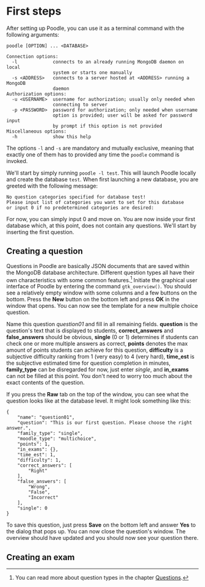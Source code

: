 # First steps

After setting up Poodle, you can use it as a terminal command with the following arguments:

	poodle [OPTION] ... <DATABASE>
	
	Connection options:
	  -l             connects to an already running MongoDB daemon on local
	                 system or starts one manually
	  -s <ADDRESS>   connects to a server hosted at <ADDRESS> running a MongoDB
	                 daemon
	Authorization options:
	  -u <USERNAME>  username for authorization; usually only needed when
	                 connecting to server
	  -p <PASSWORD>  password for authorization; only needed when username
	                 option is provided; user will be asked for password input
					 by prompt if this option is not provided
	Miscellaneous options:
	  -h             show this help
	  
The options `-l` and `-s` are mandatory and mutually exclusive, meaning that
exactly one of them has to provided any time the `poodle` command is invoked.

We'll start by simply running `poodle -l test`. This will launch Poodle locally
and create the database `test`. When first launching a new database, you are
greeted with the following message:

	No question categories specified for database test!
	Please input list of categories you want to set for this database
	or input 0 if no predetermined categories are desired:
	
For now, you can simply input 0 and move on. You are now inside your first
database which, at this point, does not contain any questions. We'll start by
inserting the first question. 

## Creating a question

Questions in Poodle are basically JSON documents that are saved within the
MongoDB database architecture. Different question types all have their own
characteristics with some common features.[^1] Initiate the graphical user
interface of Poodle by entering the command `gtk_overview()`. You should see a
relatively empty window with some columns and a few buttons on the bottom. Press
the **New** button on the bottom left and press **OK** in the window that
opens. You can now see the template for a new multiple choice question.

Name this question *question01* and fill in all remaining fields. **question**
is the question's text that is displayed to students, **correct_answers** and
**false_answers** should be obvious, **single** (0 or 1) determines if students
can check one or more multiple answers as correct, **points** denotes the max
amount of points students can achieve for this question, **difficulty** is a
subjective difficulty ranking from 1 (very easy) to 4 (very hard), **time_est**
is the subjective estimated time for question completion in minutes,
**family_type** can be disregarded for now, just enter *single*, and
**in_exams** can not be filled at this point. You don't need to worry too much
about the exact contents of the question.

If you press the **Raw** tab on the top of the window, you can see what the
question looks like at the database level. It might look something like this:

	{
		"name": "question01",
		"question": "This is our first question. Please choose the right answer.",
		"family_type": "single",
		"moodle_type": "multichoice",
		"points": 1,
		"in_exams": {},
		"time_est": 1,
		"difficulty": 1,
		"correct_answers": [
			"Right"
		],
		"false_answers": [
			"Wrong",
			"False",
			"Incorrect"
		],
		"single": 0
	}
	
To save this question, just press **Save** on the bottom left and answer **Yes**
to the dialog that pops up. You can now close the question's window. The
overview should have updated and you should now see your question there.

## Creating an exam




[^1]: You can read more about question types in the chapter
    [Questions](03_questions.md).

[//]: # (importing from Moodle goes here in the future)
